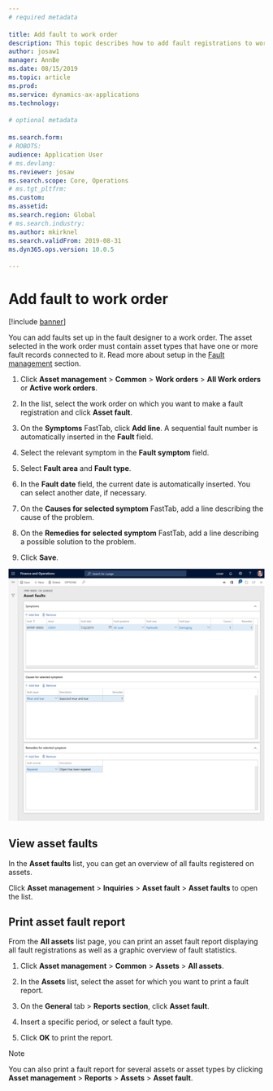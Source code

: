 ```yaml
---
# required metadata

title: Add fault to work order
description: This topic describes how to add fault registrations to work orders in Asset Management.
author: josaw1
manager: AnnBe
ms.date: 08/15/2019
ms.topic: article
ms.prod: 
ms.service: dynamics-ax-applications
ms.technology: 

# optional metadata

ms.search.form: 
# ROBOTS: 
audience: Application User
# ms.devlang: 
ms.reviewer: josaw
ms.search.scope: Core, Operations
# ms.tgt_pltfrm: 
ms.custom: 
ms.assetid: 
ms.search.region: Global
# ms.search.industry: 
ms.author: mkirknel
ms.search.validFrom: 2019-08-31
ms.dyn365.ops.version: 10.0.5

---
```



# Add fault to work order

[!include [banner](../../includes/banner.md)]

 


You can add faults set up in the fault designer to a work order. The asset selected in the work order must contain asset types that have one or more fault records connected to it. Read more about setup in the [Fault management](../setup-for-work-orders/fault-management.md) section.

1. Click **Asset management** > **Common** > **Work orders** > **All Work orders** or **Active work orders**.

2. In the list, select the work order on which you want to make a fault registration and click **Asset fault**.

3. On the **Symptoms** FastTab, click **Add line**. A sequential fault number is automatically inserted in the **Fault** field.

4. Select the relevant symptom in the **Fault symptom** field.

5. Select **Fault area** and **Fault type**.

6. In the **Fault date** field, the current date is automatically inserted. You can select another date, if necessary.

7. On the **Causes for selected symptom** FastTab, add a line describing the cause of the problem.

8. On the **Remedies for selected symptom** FastTab, add a line describing a possible solution to the problem.

9. Click **Save**.

![Figure 1](media/19-work-orders.png)


## View asset faults

In the **Asset faults** list, you can get an overview of all faults registered on assets.

Click **Asset management** > **Inquiries** > **Asset fault** > **Asset faults** to open the list.


## Print asset fault report

From the **All assets** list page, you can print an asset fault report displaying all fault registrations as well as a graphic overview of fault statistics.

1. Click **Asset management** > **Common** > **Assets** > **All assets**.

2. In the **Assets** list, select the asset for which you want to print a fault report.

3. On the **General** tab > **Reports section**, click **Asset fault**.

4. Insert a specific period, or select a fault type.

5. Click **OK** to print the report.

>[!NOTE]
>You can also print a fault report for several assets or asset types by clicking **Asset management** > **Reports** > **Assets** > **Asset fault**.

